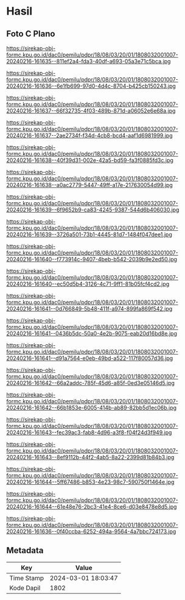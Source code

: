 # Hasil

## Foto C Plano

https://sirekap-obj-formc.kpu.go.id/dac0/pemilu/pdpr/18/08/03/20/01/1808032001007-20240216-161635--811ef2a4-fda3-40df-a693-05a3e71c5bca.jpg

https://sirekap-obj-formc.kpu.go.id/dac0/pemilu/pdpr/18/08/03/20/01/1808032001007-20240216-161636--6e1fb699-97d0-4d4c-8704-b425cb150243.jpg

https://sirekap-obj-formc.kpu.go.id/dac0/pemilu/pdpr/18/08/03/20/01/1808032001007-20240216-161637--66f32735-4f03-489b-871d-a06052e6e68a.jpg

https://sirekap-obj-formc.kpu.go.id/dac0/pemilu/pdpr/18/08/03/20/01/1808032001007-20240216-161637--2ae2734f-f34d-4cb8-bcd4-aaf1d6981999.jpg

https://sirekap-obj-formc.kpu.go.id/dac0/pemilu/pdpr/18/08/03/20/01/1808032001007-20240216-161638--40f39d31-002e-42a5-bd59-fa3f0885fd3c.jpg

https://sirekap-obj-formc.kpu.go.id/dac0/pemilu/pdpr/18/08/03/20/01/1808032001007-20240216-161638--a0ac2779-5447-49ff-a17e-217630054d99.jpg

https://sirekap-obj-formc.kpu.go.id/dac0/pemilu/pdpr/18/08/03/20/01/1808032001007-20240216-161639--6f9652b9-ca83-4245-9387-544d6b406030.jpg

https://sirekap-obj-formc.kpu.go.id/dac0/pemilu/pdpr/18/08/03/20/01/1808032001007-20240216-161639--3726a501-73b1-4445-81d7-1484f047dee1.jpg

https://sirekap-obj-formc.kpu.go.id/dac0/pemilu/pdpr/18/08/03/20/01/1808032001007-20240216-161640--f773914c-9407-4beb-b542-2039b9e2ed50.jpg

https://sirekap-obj-formc.kpu.go.id/dac0/pemilu/pdpr/18/08/03/20/01/1808032001007-20240216-161640--ec50d5b4-3126-4c71-9ff1-81b05fcf4cd2.jpg

https://sirekap-obj-formc.kpu.go.id/dac0/pemilu/pdpr/18/08/03/20/01/1808032001007-20240216-161641--0d766849-5b48-411f-a974-899fa869f542.jpg

https://sirekap-obj-formc.kpu.go.id/dac0/pemilu/pdpr/18/08/03/20/01/1808032001007-20240216-161641--0436b5dc-50a0-4e2b-9075-eab20d16bd8e.jpg

https://sirekap-obj-formc.kpu.go.id/dac0/pemilu/pdpr/18/08/03/20/01/1808032001007-20240216-161641--d91a7564-e0eb-49bd-a522-117f80057d36.jpg

https://sirekap-obj-formc.kpu.go.id/dac0/pemilu/pdpr/18/08/03/20/01/1808032001007-20240216-161642--66a2addc-785f-45d6-a85f-0ed3e05146d5.jpg

https://sirekap-obj-formc.kpu.go.id/dac0/pemilu/pdpr/18/08/03/20/01/1808032001007-20240216-161642--66b1853e-6005-414b-ab89-82bb5d1ec06b.jpg

https://sirekap-obj-formc.kpu.go.id/dac0/pemilu/pdpr/18/08/03/20/01/1808032001007-20240216-161643--fec39ac3-fab8-4d96-a3f8-f04f24d3f949.jpg

https://sirekap-obj-formc.kpu.go.id/dac0/pemilu/pdpr/18/08/03/20/01/1808032001007-20240216-161643--8ef9112b-44f2-4ab5-8a22-2399d81b84b3.jpg

https://sirekap-obj-formc.kpu.go.id/dac0/pemilu/pdpr/18/08/03/20/01/1808032001007-20240216-161644--5ff67486-b853-4e23-98c7-590750f1464e.jpg

https://sirekap-obj-formc.kpu.go.id/dac0/pemilu/pdpr/18/08/03/20/01/1808032001007-20240216-161644--61e48e76-2bc3-41e4-8ce6-d03e8478e8d5.jpg

https://sirekap-obj-formc.kpu.go.id/dac0/pemilu/pdpr/18/08/03/20/01/1808032001007-20240216-161636--0f40ccba-6252-494a-9564-4a7bbc724173.jpg


## Metadata

| Key        | Value               |
| ---------- | ------------------- |
| Time Stamp | 2024-03-01 18:03:47 |
| Kode Dapil | 1802                |



